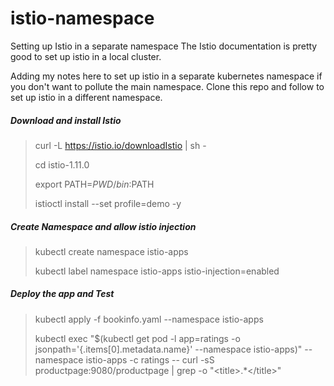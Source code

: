 # istio-namespace
Setting up Istio in a separate namespace 
The Istio documentation is pretty good to set up istio in a local cluster. 

Adding my notes here to set up istio in a separate kubernetes namespace if you don't want to pollute the main namespace.
Clone this repo and follow to set up istio in a different namespace. 

##### Download and install Istio
> curl -L https://istio.io/downloadIstio | sh -
> 
> cd istio-1.11.0
> 
> export PATH=$PWD/bin:$PATH
> 
> istioctl install --set profile=demo -y

##### Create Namespace and allow istio injection 
> kubectl create namespace istio-apps
> 
> kubectl label namespace istio-apps istio-injection=enabled

##### Deploy the app and Test
> kubectl apply -f bookinfo.yaml --namespace istio-apps
> 
> kubectl exec "$(kubectl get pod -l app=ratings -o jsonpath='{.items[0].metadata.name}' --namespace istio-apps)" --namespace istio-apps -c ratings -- curl -sS productpage:9080/productpage | grep -o "&lt;title&gt;.*&lt;/title&gt;"
> 

